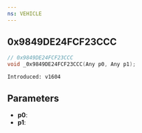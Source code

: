 ```yaml
---
ns: VEHICLE
---
```

## 0x9849DE24FCF23CCC

```c
// 0x9849DE24FCF23CCC
void _0x9849DE24FCF23CCC(Any p0, Any p1);
```

```
Introduced: v1604
```

## Parameters
* **p0**:
* **p1**:

